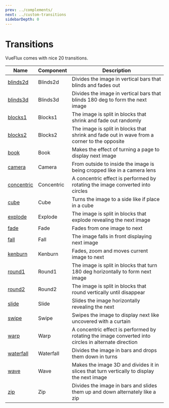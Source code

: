 ```yaml
---
prev: ../complements/
next: ../custom-transitions
sidebarDepth: 0
---
```


# Transitions

VueFlux comes with nice 20 transitions.

| Name | Component | Description |
|------|-----------|-------------|
| [blinds2d](transitions/blinds2d) | Blinds2d | Divides the image in vertical bars that blinds and fades out |
| [blinds3d](transitions/blinds3d) | Blinds3d | Divides the image in vertical bars that blinds 180 deg to form the next image |
| [blocks1](transitions/blocks1) | Blocks1 | The image is split in blocks that shrink and fade out randomly |
| [blocks2](transitions/blocks2) | Blocks2 | The image is split in blocks that shrink and fade out in wave from a corner to the opposite |
| [book](transitions/book) | Book | Makes the effect of turning a page to display next image |
| [camera](transitions/camera) | Camera | From outside to inside the image is being cropped like in a camera lens |
| [concentric](transitions/camera) | Concentric | A concentric effect is performed by rotating the image converted into circles |
| [cube](transitions/cube) | Cube | Turns the image to a side like if place in a cube |
| [explode](transitions/explode) | Explode | The image is split in blocks that explode revealing the next image |
| [fade](transitions/fade) | Fade | Fades from one image to next |
| [fall](transitions/fall) | Fall | The image falls in front displaying next image |
| [kenburn](transitions/kenburn) | Kenburn | Fades, zoom and moves current image to next |
| [round1](transitions/round1) | Round1 | The image is split in blocks that turn 180 deg horizontally to form next image |
| [round2](transitions/roud2) | Round2 | The image is split in blocks that round vertically until disappear |
| [slide](transitions/slide) | Slide | Slides the image horizontally revealing the next |
| [swipe](transitions/swipe) | Swipe | Swipes the image to display next like uncovered with a curtain |
| [warp](transitions/warp) | Warp | A concentric effect is performed by rotating the image converted into circles in alternate direction |
| [waterfall](transitions/waterfall) | Waterfall | Divides the image in bars and drops them down in turns |
| [wave](transitions/wave) | Wave | Makes the image 3D and divides it in slices that turn vertically to display the next image |
| [zip](transitions/zip) | Zip | Divides the image in bars and slides them up and down alternately like a zip |
